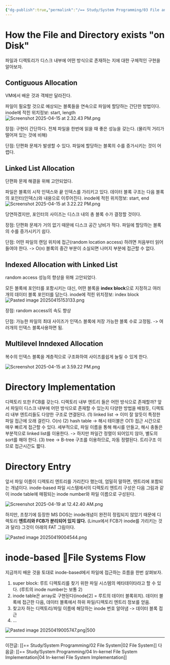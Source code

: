 ```yaml
---
{"dg-publish":true,"permalink":"/== Study/System Programming/03 File and Directory in Disks/","created":"2025-04-15T11:36:21.051+09:00","updated":"2025-04-19T19:12:34.324+09:00"}
---
```


# How the File and Directory exists "on Disk"
파일과 디렉토리가 디스크 내부에 어떤 방식으로 존재하는 지에 대한 구체적인 구현을 알아보자.
## Contiguous Allocation
VM에서 배운 것과 객체만 달라진다.

파일이 필요할 것으로 예상되는 블록들을 연속으로 파일에 할당하는 간단한 방법이다.
inode에 적힌 위치정보: start, length
![Screenshot 2025-04-15 at 2.32.43 PM.png](/img/user/z-Attached%20Files/Screenshot%202025-04-15%20at%202.32.43%20PM.png)

장점:
구현이 간단하다.
전체 파일을 한번에 읽을 때 좋은 성능을 갖는다. (물리적 거리가 떨어져 있는 것에 비해)

단점:
단편화 문제가 발생할 수 있다.
파일에 할당하는 블록의 수를 증가시키는 것이 어렵다.

## Linked List Allocation
단편화 문제 해결을 위해 고안되었다.

파일은 블록의 시작 인덱스와 끝 인덱스를 가리키고 있다.
데이터 블록 구조는 다음 블록의 포인터(인덱스)와 내용으로 이루어진다.
inode에 적힌 위치정보: start, end
![Screenshot 2025-04-15 at 3.22.22 PM.png](/img/user/z-Attached%20Files/Screenshot%202025-04-15%20at%203.22.22%20PM.png)

당연하겠지만, 포인터의 사이즈는 디스크 내의 총 블록 수가 결정할 것이다.

장점:
단편화 문제가 거의 없기 때문에 디스크 공간 낭비가 적다.
파일에 할당하는 블록의 수를 증가시키기 쉽다.

단점:
어떤 파일의 랜덤 위치에 접근(random location access) 하려면 처음부터 읽어들여야 한다. -> O(n)
블록의 중간 부분이 소실되면 나머지 부분에 접근할 수 없다.

## Indexed Allocation with Linked List
random access 성능의 향상을 위해 고안되었다.

모든 블록에 포인터를 포함시키는 대신, 어떤 블록을 **index block**으로 지정하고 여러개의 데이터 블록 포인터를 담는다. 
inode에 적힌 위치정보: index block
![Pasted image 20250415153133.png](/img/user/z-Attached%20Files/Pasted%20image%2020250415153133.png)

장점:
random access의 속도 향상

단점:
가능한 파일의 최대 사이즈가 인덱스 블록에 저장 가능한 블록 수로 고정됨.
-> 여러개의 인덱스 블록사용하면 됨. 

## Multilevel Inndexed Allocation
복수의 인덱스 블록을 계층적으로 구조화하여 사이즈를쉽게 늘릴 수 있게 한다.

![Screenshot 2025-04-15 at 3.59.22 PM.png](/img/user/z-Attached%20Files/Screenshot%202025-04-15%20at%203.59.22%20PM.png)

# Directory Implementation

디렉토리 또한 FCB를 갖는다.
디렉토리 내부 엔트리 들은 어떤 방식으로 존재할까?
앞서 파일이 디스크 내부에 어떤 방식으로 존재할 수 있는지 다양한 방법을 배웠듯,
디렉토리 내부 엔트리들도 다양한 구조로 연결된다.
(1) linked list
-> 이미 잘 알듯이 특정한 파일 접근에 오래 걸린다. O(n)
(2) hash table
-> 해시 테이블은 O(1) 접근 시간으로 매우 빠르게 접근할 수 있다.
세부적으로, 파일 이름을 통해 해시를 만들고, 해시 충돌은 부분적으로 linked list를 이용한다.
-> 하지만 파일간 정렬이 되어있지 않아, 별도의 sort를 해야 한다.
(3) tree
-> B-tree 구조를 이용하므로, 자동 정렬된다. 트리구조 이므로 접근시간도 짧다.

# Directory Entry
앞서 파일 이름이 디렉토리 엔트리를 가리킨다 했는데, 엄밀히 말하면, 엔트리에 포함되는 개념이다.
inode-based 파일 시스템에서의 디렉토리 엔트리 구성은 다음 그림과 같이 inode table에 매핑되는 inode number와 파일 이름으로 구성된다.

![Screenshot 2025-04-19 at 12.42.40 AM.png](/img/user/z-Attached%20Files/Screenshot%202025-04-19%20at%2012.42.40%20AM.png)

하지만, 초창기에 등장한 MS DOS는 inode개념이 완전히 정립되지 않았기 때문에 디렉토리 **엔트리와 FCB가 분리되어 있지 않다.** (Linux에서 FCB가 inode를 가리키는 것과 달리)
그것이 아래의 FAT 그림이다.

![Pasted image 20250419004544.png](/img/user/z-Attached%20Files/Pasted%20image%2020250419004544.png)

# inode-based File Systems Flow
지금까지 배운 것을 토대로 inode-based에서 파일에 접근하는 흐름을 한번 살펴보자.

1. super block: 루트 디렉토리를 찾기 위한 파일 시스템의 메타데이타라고 할 수 있다. (루트의 inode number는 보통 2)
2. inode table은 array로 구현된다(inode\[2] = 루트의 데이터 블록위치). 데이터 블록에 접근한 다음, 데이터 블록에서 하위 파일/디렉토리 엔트리 정보를 얻음.
3. 찾고자 하는 디렉토리/파일 이름에 해당하는 inode 번호 알아냄 -> 데이터 블록 접근
4. ...

![Pasted image 20250419005747.png|500](/img/user/z-Attached%20Files/Pasted%20image%2020250419005747.png)

---
이전글: [[== Study/System Programming/02 File System\|02 File System]]
다음글: [[== Study/System Programming/04 In-kernel File System Implementation\|04 In-kernel File System Implementation]]